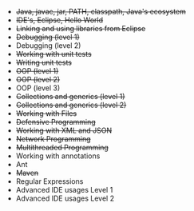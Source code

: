 - ~~Java, javac, jar, PATH, classpath, Java's ecosystem~~
- ~~IDE's, Eclipse, Hello World~~
- ~~Linking and using libraries from Eclipse~~
- ~~Debugging (level 1)~~
- Debugging (level 2)
- ~~Working with unit tests~~
- ~~Writing unit tests~~
- ~~OOP (level 1)~~
- ~~OOP (level 2)~~
- OOP (level 3)
- ~~Collections and generics (level 1)~~
- ~~Collections and generics (level 2)~~
- ~~Working with Files~~
- ~~Defensive Programming~~
- ~~Working with XML and JSON~~
- ~~Network Programming~~
- ~~Multithreaded Programming~~
- Working with annotations
- Ant
- ~~Maven~~
- Regular Expressions
- Advanced IDE usages Level 1
- Advanced IDE usages Level 2
